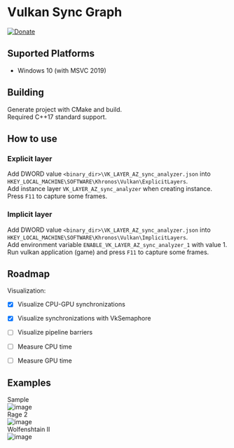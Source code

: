 # Vulkan Sync Graph
[![Donate](https://img.shields.io/badge/Donate-PayPal-green.svg)](https://paypal.me/azhirnovgithub)<br/>


## Suported Platforms
* Windows 10 (with MSVC 2019)


## Building
Generate project with CMake and build.<br/>
Required C++17 standard support.


## How to use

### Explicit layer
Add DWORD value `<binary_dir>\VK_LAYER_AZ_sync_analyzer.json` into `HKEY_LOCAL_MACHINE\SOFTWARE\Khronos\Vulkan\ExplicitLayers`.<br/>
Add instance layer `VK_LAYER_AZ_sync_analyzer` when creating instance.<br/>
Press `F11` to capture some frames.<br/>

### Implicit layer
Add DWORD value `<binary_dir>\VK_LAYER_AZ_sync_analyzer.json` into `HKEY_LOCAL_MACHINE\SOFTWARE\Khronos\Vulkan\ImplicitLayers`.<br/>
Add environment variable `ENABLE_VK_LAYER_AZ_sync_analyzer_1` with value 1.<br/>
Run vulkan application (game) and press `F11` to capture some frames.<br/>


## Roadmap

Visualization:
- [x] Visualize CPU-GPU synchronizations
- [x] Visualize synchronizations with VkSemaphore
- [ ] Visualize pipeline barriers
- [ ] Measure CPU time
- [ ] Measure GPU time


## Examples

Sample<br/>
![image](images/sample.png)
<br/>
Rage 2<br/>
![image](images/rage2.png)
<br/>
Wolfenshtain II<br/>
![image](images/wolfenshtein2.png)
